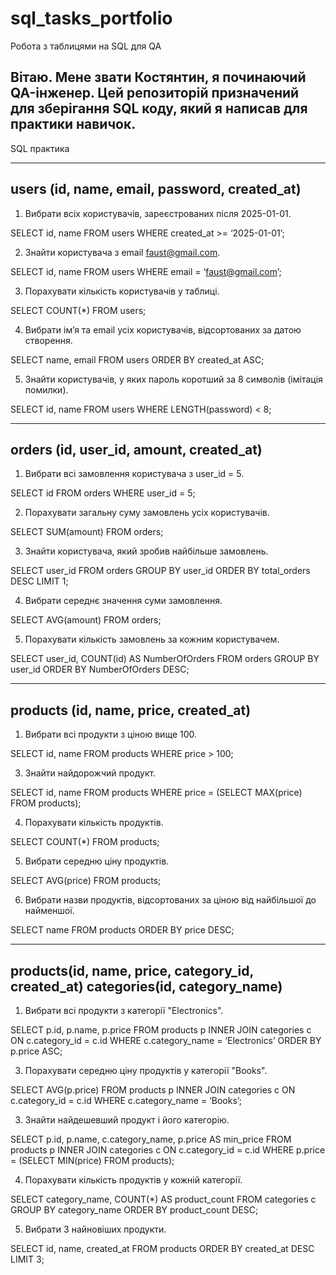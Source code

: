 # sql_tasks_portfolio
Робота з таблицями на SQL для QA

Вітаю. Мене звати Костянтин, я починаючий QA-інженер. Цей репозиторій призначений для зберігання SQL коду, який я написав для практики навичок.
-----------------------------------------------------------------------------------------------------------------------------------------------------------------------------

SQL практика

-----------------------------------------------------------------------------------------------------------------------------------------------------------------------------
users (id, name, email, password, created_at)
-----------------------------------------------------------------------------------------------------------------------------------------------------------------------------

1.	Вибрати всіх користувачів, зареєстрованих після 2025-01-01.
   
SELECT id,  name 
FROM users 
WHERE created_at >= ‘2025-01-01’;

2.	Знайти користувача з email faust@gmail.com.
   
SELECT id,  name
FROM users
WHERE email = ‘faust@gmail.com’;

3.	Порахувати кількість користувачів у таблиці.
   
SELECT COUNT(*)
FROM users;

4.	Вибрати ім’я та email усіх користувачів, відсортованих за датою створення.
   
SELECT name, email
FROM users
ORDER BY created_at ASC;

5.	Знайти користувачів, у яких пароль коротший за 8 символів (імітація помилки).
    
SELECT id,  name
FROM users
WHERE LENGTH(password) < 8;

-----------------------------------------------------------------------------------------------------------------------------------------------------------------------------
orders (id, user_id, amount, created_at)
-----------------------------------------------------------------------------------------------------------------------------------------------------------------------------

1.	Вибрати всі замовлення користувача з user_id = 5.
   
SELECT id
FROM orders
WHERE user_id = 5;

2.	Порахувати загальну суму замовлень усіх користувачів.
   
SELECT SUM(amount)
FROM orders;

3.	Знайти користувача, який зробив найбільше замовлень.
   
SELECT user_id
FROM orders
GROUP BY user_id
ORDER BY total_orders DESC
LIMIT 1;

4.	Вибрати середнє значення суми замовлення.
   
SELECT AVG(amount)
FROM orders;

5.	Порахувати кількість замовлень за кожним користувачем.
    
SELECT user_id, COUNT(id) AS NumberOfOrders
FROM orders
GROUP BY user_id
ORDER BY NumberOfOrders DESC;

-----------------------------------------------------------------------------------------------------------------------------------------------------------------------------
products (id, name, price, created_at)
-----------------------------------------------------------------------------------------------------------------------------------------------------------------------------

1.	Вибрати всі продукти з ціною вище 100.
   
SELECT id, name
FROM products
WHERE price > 100;

3.	Знайти найдорожчий продукт.
   
SELECT id, name
FROM products
WHERE price = (SELECT MAX(price) FROM products);

4.	Порахувати кількість продуктів.
   
SELECT COUNT(*)
FROM products;

5.	Вибрати середню ціну продуктів.
   
SELECT AVG(price)
FROM products;

6.	Вибрати назви продуктів, відсортованих за ціною від найбільшої до найменшої.
   
SELECT name
FROM products
ORDER BY price DESC;

-----------------------------------------------------------------------------------------------------------------------------------------------------------------------------
products(id, name, price, category_id, created_at)
categories(id, category_name)
-----------------------------------------------------------------------------------------------------------------------------------------------------------------------------

1.	Вибрати всі продукти з категорії "Electronics".
   
SELECT p.id, p.name, p.price
FROM products p
INNER JOIN categories c ON c.category_id = c.id
WHERE c.category_name = ‘Electronics’
ORDER BY p.price ASC;

3.	Порахувати середню ціну продуктів у категорії "Books".

SELECT AVG(p.price)
FROM products p
INNER JOIN categories c ON c.category_id = c.id
WHERE c.category_name = ‘Books’;

3.	Знайти найдешевший продукт і його категорію.

SELECT p.id, p.name, c.category_name, p.price AS min_price
FROM products p
INNER JOIN categories c ON c.category_id = c.id
WHERE p.price = (SELECT MIN(price) FROM products);

4.	Порахувати кількість продуктів у кожній категорії.

SELECT category_name, COUNT(*) AS product_count
FROM categories c
GROUP BY category_name
ORDER BY product_count DESC;

5.	Вибрати 3 найновіших продукти.

SELECT id, name, created_at
FROM products
ORDER BY created_at DESC
LIMIT 3;
